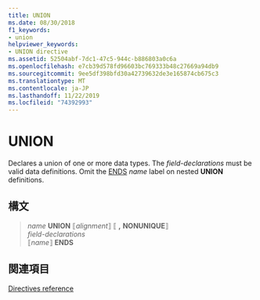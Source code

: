 ```yaml
---
title: UNION
ms.date: 08/30/2018
f1_keywords:
- union
helpviewer_keywords:
- UNION directive
ms.assetid: 52504abf-7dc1-47c5-944c-b886803a0c6a
ms.openlocfilehash: e7cb39d578fd96603bc769333b48c27669a94db9
ms.sourcegitcommit: 9ee5df398bfd30a42739632de3e165874cb675c3
ms.translationtype: MT
ms.contentlocale: ja-JP
ms.lasthandoff: 11/22/2019
ms.locfileid: "74392993"
---
```

# <a name="union"></a>UNION

Declares a union of one or more data types. The *field-declarations* must be valid data definitions. Omit the [ENDS](../../assembler/masm/ends-masm.md) *name* label on nested **UNION** definitions.

## <a name="syntax"></a>構文

> *name* **UNION** ⟦*alignment*⟧ ⟦ __,__ **NONUNIQUE**⟧\
> *field-declarations*\
> ⟦*name*⟧ **ENDS**

## <a name="see-also"></a>関連項目

[Directives reference](../../assembler/masm/directives-reference.md)
